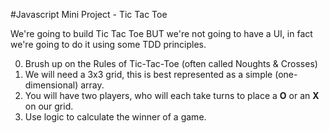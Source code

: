#Javascript Mini Project - Tic Tac Toe

We're going to build Tic Tac Toe BUT we're not going to have a UI, in fact we're going to do it using some TDD principles.


0. Brush up on the Rules of Tic-Tac-Toe (often called Noughts & Crosses)
0. We will need a 3x3 grid, this is best represented as a simple (one-dimensional) array.
0. You will have two players, who will each take turns to place a __O__ or an __X__ on our grid.
0. Use logic to calculate the winner of a game.